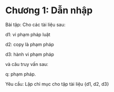 # Chương 1: Dẫn nhập

Bài tập: Cho các tài liệu sau:

d1: vi phạm pháp luật

d2: copy là phạm pháp

d3: hành vi phạm pháp

và câu truy vấn sau:

q: phạm pháp.

Yêu cầu: Lập chỉ mục cho tập tài liệu {d1, d2, d3}


